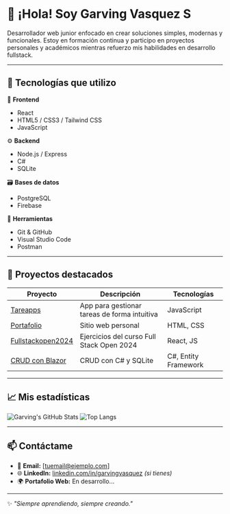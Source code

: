 # 👋 ¡Hola! Soy Garving Vasquez S

Desarrollador web junior enfocado en crear soluciones simples, modernas y funcionales. Estoy en formación continua y participo en proyectos personales y académicos mientras refuerzo mis habilidades en desarrollo fullstack.

---

## 🚀 Tecnologías que utilizo

🧩 **Frontend**
- React
- HTML5 / CSS3 / Tailwind CSS
- JavaScript

⚙️ **Backend**
- Node.js / Express
- C#
- SQLite

🗃️ **Bases de datos**
- PostgreSQL
- Firebase

🔧 **Herramientas**
- Git & GitHub
- Visual Studio Code
- Postman

---

## 💼 Proyectos destacados

| Proyecto | Descripción | Tecnologías |
|---------|-------------|-------------|
| [Tareapps](https://github.com/Ghellsing007/Tareapps) | App para gestionar tareas de forma intuitiva | JavaScript |
| [Portafolio](https://github.com/Ghellsing007/Portafolio) | Sitio web personal | HTML, CSS |
| [Fullstackopen2024](https://github.com/Ghellsing007/Fullstackopen2024) | Ejercicios del curso Full Stack Open 2024 | React, JS |
| [CRUD con Blazor](https://github.com/Ghellsing007/blazorservercrudefsqlite) | CRUD con C# y SQLite | C#, Entity Framework |

---

## 📈 Mis estadísticas

![Garving's GitHub Stats](https://github-readme-stats.vercel.app/api?username=Ghellsing007&show_icons=true&theme=tokyonight)
![Top Langs](https://github-readme-stats.vercel.app/api/top-langs/?username=Ghellsing007&layout=compact&theme=tokyonight)

---

## 📫 Contáctame

- 📧 **Email:** [tuemail@ejemplo.com]
- 🌐 **LinkedIn:** [linkedin.com/in/garvingvasquez](https://linkedin.com/in/garvingvasquez) *(si tienes)*
- 🌍 **Portafolio Web:** En desarrollo...

---

✨ *"Siempre aprendiendo, siempre creando."*
